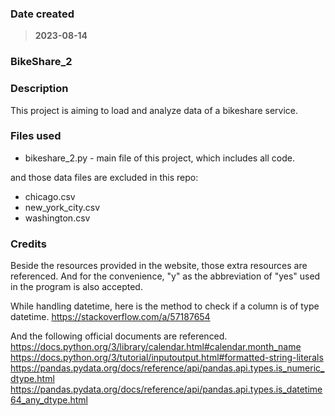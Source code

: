 ### Date created
> **2023-08-14**

### BikeShare_2

### Description
This project is aiming to load and analyze data of a bikeshare service.

### Files used
+ bikeshare_2.py - main file of this project, which includes all code.

and those data files are excluded in this repo:  
+ chicago.csv  
+ new_york_city.csv  
+ washington.csv  

### Credits

Beside the resources provided in the website, those extra resources are referenced.
And for the convenience, "y" as the abbreviation of "yes" used in the program is also accepted.

While handling datetime, here is the method to check if a column is of type datetime.
https://stackoverflow.com/a/57187654

And the following official documents are referenced.
https://docs.python.org/3/library/calendar.html#calendar.month_name
https://docs.python.org/3/tutorial/inputoutput.html#formatted-string-literals
https://pandas.pydata.org/docs/reference/api/pandas.api.types.is_numeric_dtype.html
https://pandas.pydata.org/docs/reference/api/pandas.api.types.is_datetime64_any_dtype.html